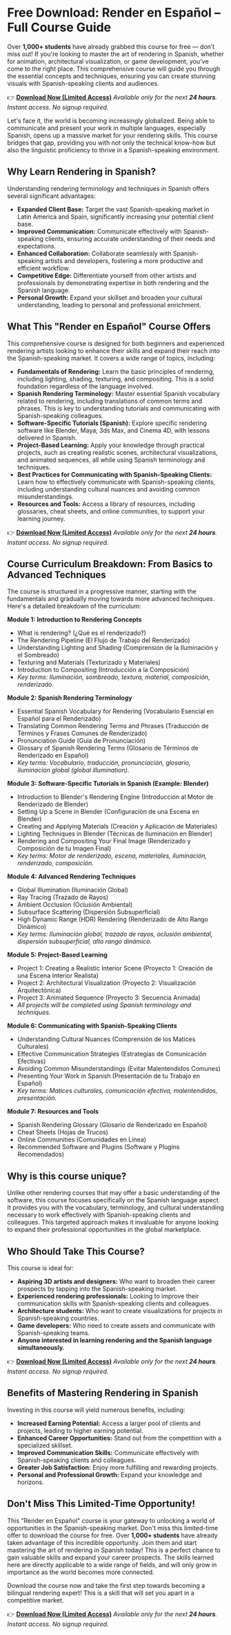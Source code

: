 # Free Download: Render en Español – Full Course Guide

Over **1,000+ students** have already grabbed this course for free — don’t miss out! If you're looking to master the art of rendering in Spanish, whether for animation, architectural visualization, or game development, you've come to the right place. This comprehensive course will guide you through the essential concepts and techniques, ensuring you can create stunning visuals with Spanish-speaking clients and audiences.

👉 [**Download Now (Limited Access)**](https://udemywork.com/render-en-espanol)
_Available only for the next **24 hours**. Instant access. No signup required._

Let's face it, the world is becoming increasingly globalized. Being able to communicate and present your work in multiple languages, especially Spanish, opens up a massive market for your rendering skills. This course bridges that gap, providing you with not only the technical know-how but also the linguistic proficiency to thrive in a Spanish-speaking environment.

## Why Learn Rendering in Spanish?

Understanding rendering terminology and techniques in Spanish offers several significant advantages:

*   **Expanded Client Base:** Target the vast Spanish-speaking market in Latin America and Spain, significantly increasing your potential client base.
*   **Improved Communication:** Communicate effectively with Spanish-speaking clients, ensuring accurate understanding of their needs and expectations.
*   **Enhanced Collaboration:** Collaborate seamlessly with Spanish-speaking artists and developers, fostering a more productive and efficient workflow.
*   **Competitive Edge:** Differentiate yourself from other artists and professionals by demonstrating expertise in both rendering and the Spanish language.
*   **Personal Growth:** Expand your skillset and broaden your cultural understanding, leading to personal and professional enrichment.

## What This "Render en Español" Course Offers

This comprehensive course is designed for both beginners and experienced rendering artists looking to enhance their skills and expand their reach into the Spanish-speaking market. It covers a wide range of topics, including:

*   **Fundamentals of Rendering:** Learn the basic principles of rendering, including lighting, shading, texturing, and compositing. This is a solid foundation regardless of the language involved.
*   **Spanish Rendering Terminology:** Master essential Spanish vocabulary related to rendering, including translations of common terms and phrases. This is key to understanding tutorials and communicating with Spanish-speaking colleagues.
*   **Software-Specific Tutorials (Spanish):** Explore specific rendering software like Blender, Maya, 3ds Max, and Cinema 4D, with lessons delivered in Spanish.
*   **Project-Based Learning:** Apply your knowledge through practical projects, such as creating realistic scenes, architectural visualizations, and animated sequences, all while using Spanish terminology and techniques.
*   **Best Practices for Communicating with Spanish-Speaking Clients:** Learn how to effectively communicate with Spanish-speaking clients, including understanding cultural nuances and avoiding common misunderstandings.
*   **Resources and Tools:** Access a library of resources, including glossaries, cheat sheets, and online communities, to support your learning journey.

👉 [**Download Now (Limited Access)**](https://udemywork.com/render-en-espanol)
_Available only for the next **24 hours**. Instant access. No signup required._

## Course Curriculum Breakdown: From Basics to Advanced Techniques

The course is structured in a progressive manner, starting with the fundamentals and gradually moving towards more advanced techniques. Here's a detailed breakdown of the curriculum:

**Module 1: Introduction to Rendering Concepts**

*   What is rendering? (¿Qué es el renderizado?)
*   The Rendering Pipeline (El Flujo de Trabajo del Renderizado)
*   Understanding Lighting and Shading (Comprensión de la Iluminación y el Sombreado)
*   Texturing and Materials (Texturizado y Materiales)
*   Introduction to Compositing (Introducción a la Composición)
*   *Key terms: Iluminación, sombreado, textura, material, composición, renderizado.*

**Module 2: Spanish Rendering Terminology**

*   Essential Spanish Vocabulary for Rendering (Vocabulario Esencial en Español para el Renderizado)
*   Translating Common Rendering Terms and Phrases (Traducción de Términos y Frases Comunes de Renderizado)
*   Pronunciation Guide (Guía de Pronunciación)
*   Glossary of Spanish Rendering Terms (Glosario de Términos de Renderizado en Español)
*   *Key terms: Vocabulario, traducción, pronunciación, glosario, iluminación global (global illumination).*

**Module 3: Software-Specific Tutorials in Spanish (Example: Blender)**

*   Introduction to Blender's Rendering Engine (Introducción al Motor de Renderizado de Blender)
*   Setting Up a Scene in Blender (Configuración de una Escena en Blender)
*   Creating and Applying Materials (Creación y Aplicación de Materiales)
*   Lighting Techniques in Blender (Técnicas de Iluminación en Blender)
*   Rendering and Compositing Your Final Image (Renderizado y Composición de tu Imagen Final)
*   *Key terms: Motor de renderizado, escena, materiales, iluminación, renderizado, composición.*

**Module 4: Advanced Rendering Techniques**

*   Global Illumination (Iluminación Global)
*   Ray Tracing (Trazado de Rayos)
*   Ambient Occlusion (Oclusión Ambiental)
*   Subsurface Scattering (Dispersión Subsuperficial)
*   High Dynamic Range (HDR) Rendering (Renderizado de Alto Rango Dinámico)
*   *Key terms: Iluminación global, trazado de rayos, oclusión ambiental, dispersión subsuperficial, alto rango dinámico.*

**Module 5: Project-Based Learning**

*   Project 1: Creating a Realistic Interior Scene (Proyecto 1: Creación de una Escena Interior Realista)
*   Project 2: Architectural Visualization (Proyecto 2: Visualización Arquitectónica)
*   Project 3: Animated Sequence (Proyecto 3: Secuencia Animada)
*   *All projects will be completed using Spanish terminology and techniques.*

**Module 6: Communicating with Spanish-Speaking Clients**

*   Understanding Cultural Nuances (Comprensión de los Matices Culturales)
*   Effective Communication Strategies (Estrategias de Comunicación Efectivas)
*   Avoiding Common Misunderstandings (Evitar Malentendidos Comunes)
*   Presenting Your Work in Spanish (Presentación de tu Trabajo en Español)
*   *Key terms: Matices culturales, comunicación efectiva, malentendidos, presentación.*

**Module 7: Resources and Tools**

*   Spanish Rendering Glossary (Glosario de Renderizado en Español)
*   Cheat Sheets (Hojas de Trucos)
*   Online Communities (Comunidades en Línea)
*   Recommended Software and Plugins (Software y Plugins Recomendados)

## Why is this course unique?

Unlike other rendering courses that may offer a basic understanding of the software, this course focuses specifically on the Spanish language aspect. It provides you with the vocabulary, terminology, and cultural understanding necessary to work effectively with Spanish-speaking clients and colleagues. This targeted approach makes it invaluable for anyone looking to expand their professional opportunities in the global marketplace.

## Who Should Take This Course?

This course is ideal for:

*   **Aspiring 3D artists and designers:** Who want to broaden their career prospects by tapping into the Spanish-speaking market.
*   **Experienced rendering professionals:** Looking to improve their communication skills with Spanish-speaking clients and colleagues.
*   **Architecture students:** Who want to create visualizations for projects in Spanish-speaking countries.
*   **Game developers:** Who need to create assets and communicate with Spanish-speaking teams.
*   **Anyone interested in learning rendering and the Spanish language simultaneously.**

👉 [**Download Now (Limited Access)**](https://udemywork.com/render-en-espanol)
_Available only for the next **24 hours**. Instant access. No signup required._

## Benefits of Mastering Rendering in Spanish

Investing in this course will yield numerous benefits, including:

*   **Increased Earning Potential:** Access a larger pool of clients and projects, leading to higher earning potential.
*   **Enhanced Career Opportunities:** Stand out from the competition with a specialized skillset.
*   **Improved Communication Skills:** Communicate effectively with Spanish-speaking clients and colleagues.
*   **Greater Job Satisfaction:** Enjoy more fulfilling and rewarding projects.
*   **Personal and Professional Growth:** Expand your knowledge and horizons.

## Don't Miss This Limited-Time Opportunity!

This "Render en Español" course is your gateway to unlocking a world of opportunities in the Spanish-speaking market. Don't miss this limited-time offer to download the course for free. Over **1,000+ students** have already taken advantage of this incredible opportunity. Join them and start mastering the art of rendering in Spanish today! This is a perfect chance to gain valuable skills and expand your career prospects. The skills learned here are directly applicable to a wide range of fields, and will only grow in importance as the world becomes more connected.

Download the course now and take the first step towards becoming a bilingual rendering expert! This is a skill that will set you apart in a competitive market.

👉 [**Download Now (Limited Access)**](https://udemywork.com/render-en-espanol)
_Available only for the next **24 hours**. Instant access. No signup required._
